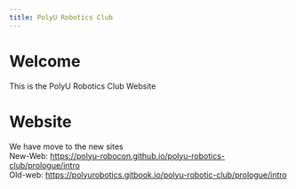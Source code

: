 ```yaml
---
title: PolyU Robotics Club
--- 
```

# Welcome
This is the PolyU Robotics Club Website

# Website
We have move to the new sites   
New-Web: https://polyu-robocon.github.io/polyu-robotics-club/prologue/intro   
Old-web: https://polyurobotics.gitbook.io/polyu-robotic-club/prologue/intro   


